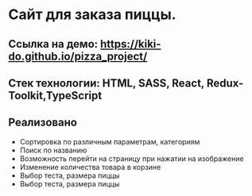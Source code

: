 # Сайт для заказа пиццы. 

## Ссылка на демо: https://kiki-do.github.io/pizza_project/

## Стек технологии: HTML, SASS, React, Redux-Toolkit,TypeScript
 
  
 
  

## Реализовано 
- Сортировка по различным параметрам, категориям 
- Поиск по названию 
- Возможность перейти на страницу при нажатии на изображение    
- Изменение количества товара в корзине
- Выбор теста, размера пиццы
- Выбор теста, размера пиццы


 

 

